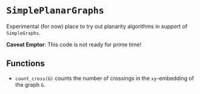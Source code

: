 # `SimplePlanarGraphs`

Experimental (for now) place to try out planarity algorithms 
in support of `SimpleGraphs`. 

**Caveat Emptor**: This code is not ready for prime time!

## Functions

* `count_cross(G)` counts the number of crossings in the `xy`-embedding 
of the graph `G`.